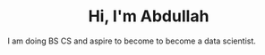 <h1 align="center">Hi, I'm Abdullah</h1>
<p>I am doing BS CS and aspire to become to become a data scientist.</p>

